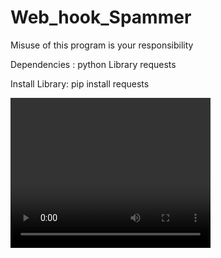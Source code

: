 # Web_hook_Spammer

Misuse of this program is your responsibility

Dependencies :
python
Library requests

Install Library:
pip install requests

<video width="320" height="240" autoplay>
  <source src="https://cdn.discordapp.com/attachments/878887371066716204/879260075498303488/2021-08-23_11-32-25.mp4" type="video/mp4">
</video>
